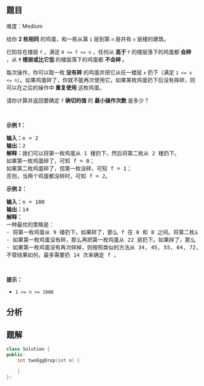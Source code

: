 
## 题目
难度：Medium
<p>给你 <strong>2&nbsp;枚相同 </strong>的鸡蛋，和一栋从第 <code>1</code>&nbsp;层到第 <code>n</code> 层共有 <code>n</code> 层楼的建筑。</p>

<p>已知存在楼层 <code>f</code> ，满足&nbsp;<code>0 &lt;= f &lt;= n</code> ，任何从 <strong>高于 </strong><code>f</code> 的楼层落下的鸡蛋都<strong> 会碎 </strong>，从 <strong><code>f</code> 楼层或比它低 </strong>的楼层落下的鸡蛋都 <strong>不会碎 </strong>。</p>

<p>每次操作，你可以取一枚<strong> 没有碎</strong> 的鸡蛋并把它从任一楼层 <code>x</code> 扔下（满足&nbsp;<code>1 &lt;= x &lt;= n</code>）。如果鸡蛋碎了，你就不能再次使用它。如果某枚鸡蛋扔下后没有摔碎，则可以在之后的操作中<strong> 重复使用 </strong>这枚鸡蛋。</p>

<p>请你计算并返回要确定 <code>f</code> <strong>确切的值 </strong>的 <strong>最小操作次数</strong> 是多少？</p>

<p>&nbsp;</p>

<p><strong>示例 1：</strong></p>

<pre>
<strong>输入：</strong>n = 2
<strong>输出：</strong>2
<strong>解释：</strong>我们可以将第一枚鸡蛋从 1 楼扔下，然后将第二枚从 2 楼扔下。
如果第一枚鸡蛋碎了，可知 f = 0；
如果第二枚鸡蛋碎了，但第一枚没碎，可知 f = 1；
否则，当两个鸡蛋都没碎时，可知 f = 2。
</pre>

<p><strong>示例 2：</strong></p>

<pre>
<strong>输入：</strong>n = 100
<strong>输出：</strong>14
<strong>解释：
</strong>一种最优的策略是：
- 将第一枚鸡蛋从 9 楼扔下。如果碎了，那么 f 在 0 和 8 之间。将第二枚从 1 楼扔下，然后每扔一次上一层楼，在 8 次内找到 f 。总操作次数 = 1 + 8 = 9 。
- 如果第一枚鸡蛋没有碎，那么再把第一枚鸡蛋从 22 层扔下。如果碎了，那么 f 在 9 和 21 之间。将第二枚鸡蛋从 10 楼扔下，然后每扔一次上一层楼，在 12 次内找到 f 。总操作次数 = 2 + 12 = 14 。
- 如果第一枚鸡蛋没有再次碎掉，则按照类似的方法从 34, 45, 55, 64, 72, 79, 85, 90, 94, 97, 99 和 100 楼分别扔下第一枚鸡蛋。
不管结果如何，最多需要扔 14 次来确定 f 。
</pre>

<p>&nbsp;</p>

<p><strong>提示：</strong></p>

<ul>
	<li><code>1 &lt;= n &lt;= 1000</code></li>
</ul>

## 分析

## 题解
```cpp
class Solution {
public:
    int twoEggDrop(int n) {

    }
};
```